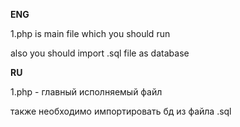 **ENG**

1.php is main file which you should run

also you should import .sql file as database

**RU**

1.php - главный исполняемый файл

также необходимо импортировать бд из файла .sql
